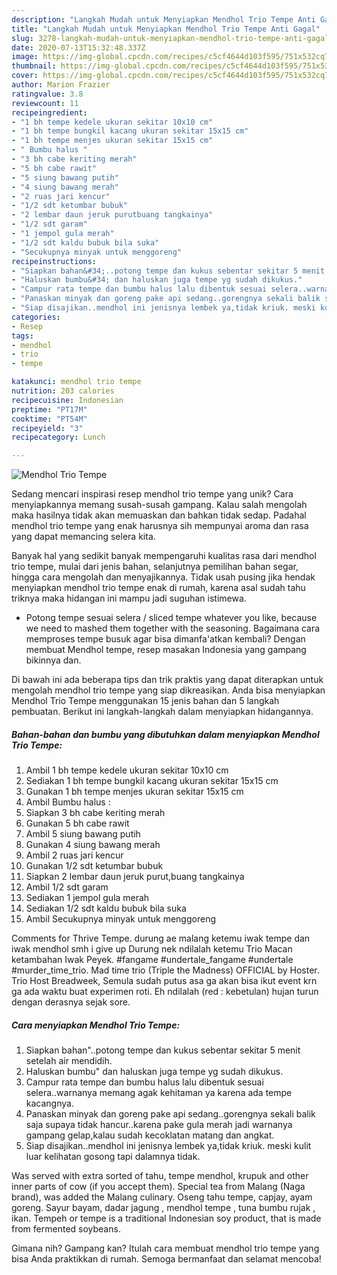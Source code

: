 ```yaml
---
description: "Langkah Mudah untuk Menyiapkan Mendhol Trio Tempe Anti Gagal"
title: "Langkah Mudah untuk Menyiapkan Mendhol Trio Tempe Anti Gagal"
slug: 3278-langkah-mudah-untuk-menyiapkan-mendhol-trio-tempe-anti-gagal
date: 2020-07-13T15:32:48.337Z
image: https://img-global.cpcdn.com/recipes/c5cf4644d103f595/751x532cq70/mendhol-trio-tempe-foto-resep-utama.jpg
thumbnail: https://img-global.cpcdn.com/recipes/c5cf4644d103f595/751x532cq70/mendhol-trio-tempe-foto-resep-utama.jpg
cover: https://img-global.cpcdn.com/recipes/c5cf4644d103f595/751x532cq70/mendhol-trio-tempe-foto-resep-utama.jpg
author: Marion Frazier
ratingvalue: 3.8
reviewcount: 11
recipeingredient:
- "1 bh tempe kedele ukuran sekitar 10x10 cm"
- "1 bh tempe bungkil kacang ukuran sekitar 15x15 cm"
- "1 bh tempe menjes ukuran sekitar 15x15 cm"
- " Bumbu halus "
- "3 bh cabe keriting merah"
- "5 bh cabe rawit"
- "5 siung bawang putih"
- "4 siung bawang merah"
- "2 ruas jari kencur"
- "1/2 sdt ketumbar bubuk"
- "2 lembar daun jeruk purutbuang tangkainya"
- "1/2 sdt garam"
- "1 jempol gula merah"
- "1/2 sdt kaldu bubuk bila suka"
- "Secukupnya minyak untuk menggoreng"
recipeinstructions:
- "Siapkan bahan&#34;..potong tempe dan kukus sebentar sekitar 5 menit setelah air mendidih."
- "Haluskan bumbu&#34; dan haluskan juga tempe yg sudah dikukus."
- "Campur rata tempe dan bumbu halus lalu dibentuk sesuai selera..warnanya memang agak kehitaman ya karena ada tempe kacangnya."
- "Panaskan minyak dan goreng pake api sedang..gorengnya sekali balik saja supaya tidak hancur..karena pake gula merah jadi warnanya gampang gelap,kalau sudah kecoklatan matang dan angkat."
- "Siap disajikan..mendhol ini jenisnya lembek ya,tidak kriuk. meski kulit luar kelihatan gosong tapi dalamnya tidak."
categories:
- Resep
tags:
- mendhol
- trio
- tempe

katakunci: mendhol trio tempe 
nutrition: 203 calories
recipecuisine: Indonesian
preptime: "PT17M"
cooktime: "PT54M"
recipeyield: "3"
recipecategory: Lunch

---
```



![Mendhol Trio Tempe](https://img-global.cpcdn.com/recipes/c5cf4644d103f595/751x532cq70/mendhol-trio-tempe-foto-resep-utama.jpg)

Sedang mencari inspirasi resep mendhol trio tempe yang unik? Cara menyiapkannya memang susah-susah gampang. Kalau salah mengolah maka hasilnya tidak akan memuaskan dan bahkan tidak sedap. Padahal mendhol trio tempe yang enak harusnya sih mempunyai aroma dan rasa yang dapat memancing selera kita.

Banyak hal yang sedikit banyak mempengaruhi kualitas rasa dari mendhol trio tempe, mulai dari jenis bahan, selanjutnya pemilihan bahan segar, hingga cara mengolah dan menyajikannya. Tidak usah pusing jika hendak menyiapkan mendhol trio tempe enak di rumah, karena asal sudah tahu triknya maka hidangan ini mampu jadi suguhan istimewa.

* Potong tempe sesuai selera / sliced tempe whatever you like, because we need to mashed them together with the seasoning. Bagaimana cara memproses tempe busuk agar bisa dimanfa&#39;atkan kembali? Dengan membuat Mendhol tempe, resep masakan Indonesia yang gampang bikinnya dan.


Di bawah ini ada beberapa tips dan trik praktis yang dapat diterapkan untuk mengolah mendhol trio tempe yang siap dikreasikan. Anda bisa menyiapkan Mendhol Trio Tempe menggunakan 15 jenis bahan dan 5 langkah pembuatan. Berikut ini langkah-langkah dalam menyiapkan hidangannya.

<!--inarticleads1-->

##### Bahan-bahan dan bumbu yang dibutuhkan dalam menyiapkan Mendhol Trio Tempe:

1. Ambil 1 bh tempe kedele ukuran sekitar 10x10 cm
1. Sediakan 1 bh tempe bungkil kacang ukuran sekitar 15x15 cm
1. Gunakan 1 bh tempe menjes ukuran sekitar 15x15 cm
1. Ambil  Bumbu halus :
1. Siapkan 3 bh cabe keriting merah
1. Gunakan 5 bh cabe rawit
1. Ambil 5 siung bawang putih
1. Gunakan 4 siung bawang merah
1. Ambil 2 ruas jari kencur
1. Gunakan 1/2 sdt ketumbar bubuk
1. Siapkan 2 lembar daun jeruk purut,buang tangkainya
1. Ambil 1/2 sdt garam
1. Sediakan 1 jempol gula merah
1. Sediakan 1/2 sdt kaldu bubuk bila suka
1. Ambil Secukupnya minyak untuk menggoreng


Comments for Thrive Tempe. durung ae malang ketemu iwak tempe dan iwak mendhol smh i give up Durung nek ndilalah ketemu Trio Macan ketambahan Iwak Peyek. #fangame #undertale_fangame #undertale #murder_time_trio. Mad time trio (Triple the Madness) OFFICIAL by Hoster. Trio Host Breadweek, Semula sudah putus asa ga akan bisa ikut event krn ga ada waktu buat experimen roti. Eh ndilalah (red : kebetulan) hujan turun dengan derasnya sejak sore. 

<!--inarticleads2-->

##### Cara menyiapkan Mendhol Trio Tempe:

1. Siapkan bahan&#34;..potong tempe dan kukus sebentar sekitar 5 menit setelah air mendidih.
1. Haluskan bumbu&#34; dan haluskan juga tempe yg sudah dikukus.
1. Campur rata tempe dan bumbu halus lalu dibentuk sesuai selera..warnanya memang agak kehitaman ya karena ada tempe kacangnya.
1. Panaskan minyak dan goreng pake api sedang..gorengnya sekali balik saja supaya tidak hancur..karena pake gula merah jadi warnanya gampang gelap,kalau sudah kecoklatan matang dan angkat.
1. Siap disajikan..mendhol ini jenisnya lembek ya,tidak kriuk. meski kulit luar kelihatan gosong tapi dalamnya tidak.


Was served with extra sorted of tahu, tempe mendhol, krupuk and other inner parts of cow (if you accept them). Special tea from Malang (Naga brand), was added the Malang culinary. Oseng tahu tempe, capjay, ayam goreng. Sayur bayam, dadar jagung , mendhol tempe , tuna bumbu rujak , ikan. Tempeh or tempe is a traditional Indonesian soy product, that is made from fermented soybeans. 

Gimana nih? Gampang kan? Itulah cara membuat mendhol trio tempe yang bisa Anda praktikkan di rumah. Semoga bermanfaat dan selamat mencoba!
